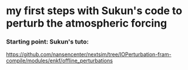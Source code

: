 # my first steps with Sukun's code to perturb the atmospheric forcing

### Starting point: Sukun's tuto:
 https://github.com/nansencenter/nextsim/tree/IOPerturbation-fram-compile/modules/enkf/offline_perturbations
